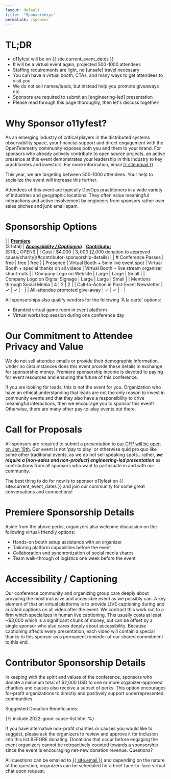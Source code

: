 ```yaml
---
layout: default
title:  "Sponsorships"
permalink: /sponsor
---
```


# TL;DR

* o11yfest will be on {{ site.current_event_dates }}
* It will be a virtual event again, projected 500-1000 attendees
* Staffing requirements are light, no [unsafe] travel necessary
* You can have a virtual booth, CTAs, and many ways to get attendees to visit you
* We do not sell names/leads, but instead help you promote giveaways etc.
* Sponsors are required to submit an [engineering-led] presentation
* Please read through this page thoroughly, then let's discuss together!


# Why Sponsor o11yfest?

As an emerging industry of critical players in the distributed systems observability space, your financial support and direct engagement with the OpenTelemetry community exposes both you and them to your brand. For sponsors who already actively contribute to open source projects, an active presence at this event demonstrates your leadership in this industry to key practitioners and investors. For more information, email [{{ site.email }}](/contact)

This year, we are targeting between 500-1000 attendees. Your help to socialize the event will increase this further.

Attendees of this event are typically DevOps practitioners in a wide variety of industries
 and geographic locations. They often value meaningful interactions and active
 involvement by engineers from sponsors rather over sales pitches and junk email spam.

# Sponsorship Options

|                                         | [**Premiere**](#premiere-sponsorship-details)<br />(3 total) | [***Accessibility / Captioning***](#accessibility--captioning) | [**Contributor**](#contributor-sponsorship-details)<br />(STILL OPEN!) |
| Cost                                    | $4,000                              | $3,000   | [$2,000 donation to approved cause/charity](#contributor-sponsorship-details) |
| # Conference Passes                     |  free                                  | free   | free           |
| Presence                           | Virtual Booth + 5min live event spot | Virtual Booth + special thanks on all videos | Virtual Booth + live stream organizer shout-outs  |
| Company Logo on Website                 | Large                           | Large       | Small       |
| Company Logo on Digital Signage         | Large                           | Large       | Small       |
| Mentions through Social Media           | 4                                 | 2        | 2           |
| Call-to-Action in Post-Event Newsletter | ✓                                | ✓        | -           |
| All-attendee promoted give-away         | ✓                                | ✓        | -           |

All sponsorships also qualify vendors for the following 'À la carte' options:

* Branded virtual game room in event platform
* Virtual workshop session during one conference day

# Our Commitment to Attendee Privacy and Value

We do not sell attendee emails or provide their demographic information. Under no circumstances
 does this event provide these details in exchange for sponsorship money. Premiere sponsorship income
 is devoted to paying for event resources and ensuring the future of this conference.

If you are looking for leads, this is not the event for you. Organization who have
 an ethical understanding that leads are not the only reason to invest in community events
 and that they also have a responsibility to drive meaningful interactions, then we encourage
 you to sponsor this event! Otherwise, there are many other pay-to-play events out there.

# Call for Proposals

All sponsors are required to submit a presentation to [our CFP will be open on Jan 10th](/cfp). Our event is not 'pay to play' or otherwise quid pro quo like some other traditional events, as we do not sell speaking spots...rather, ***we require a [non-sales and non-product] engineering-led presentation*** as contributions from all sponsors who want to participate in and with our community.

The best thing to do for now is to sponsor o11yfest on {{ site.current_event_dates }} and join our
 community for some great conversations and connections!

# Premiere Sponsorship Details

Aside from the above perks, organizers also welcome discussion on the following virtual-friendly options:

- Hands-on booth setup assistance with an organizer
- Tailoring platform capabilities before the event
- Collaboration and synchronization of social media shares
- Team walk-through of logistics one week before the event

# Accessibility / Captioning

Our conference community and organizing group care deeply about providing the most inclusive and accessible event as we possibly can. A key element of that on virtual platforms is to provide LIVE captioning during and curated captions on all video after the event. We contract this work out to a firm which specializes in human live captioning. This usually costs at least ~$3,000 which is a significant chunk of money, but can be offset by a single sponsor who also cares deeply about accessibility. Because captioning affects every presentation, each video will contain a special thanks to this sponsor as a permanent reminder of our shared commitment to this end.

# Contributor Sponsorship Details

In keeping with the spirit and values of the conference, sponsors who donate a minimum total of $2,000 USD to one or more organizer-approved charities and causes also receive a subset of perks. This option encourages for-profit organizations to directly and positively support underrepresented communities.

Suggested Donation Beneficiaries:

{% include 2022-good-cause-list.html %}

If you have alternative non-profit charities or causes you would like to suggest, please ask the organizers to review and approve it for inclusion into this list BEFORE donating. Donations that occur before engaging the event organizers cannot be retroactively counted towards a sponsorship since the event is encouraging net-new donation revenue.
Questions?

All questions can be emailed to [{{ site.email }}](/contact) and depending on the nature of the question, organizers can be scheduled for a brief face-to-face virtual chat upon request.

